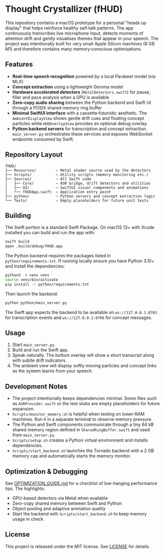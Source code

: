 # Thought Crystallizer (fHUD)

This repository contains a macOS prototype for a personal "heads up display" that helps reinforce healthy self‑talk patterns. The app continuously transcribes live microphone input, detects moments of attention drift and gently visualises themes that appear in your speech. The project was intentionally built for very small Apple Silicon machines (8 GB M1) and therefore contains many memory‑conscious optimisations.

## Features

- **Real‑time speech recognition** powered by a local Parakeet model (via MLX)
- **Concept extraction** using a lightweight Gemma model
- **Hardware accelerated detectors** (`MetalDetectors.swift`) for pause, filler and pace analysis when a GPU is available
- **Zero‑copy audio sharing** between the Python backend and Swift UI through a POSIX shared memory ring buffer
- **Minimal SwiftUI interface** with a cassette‑futuristic aesthetic. The `AmbientDisplayView` shows gentle drift cues and floating concept particles while `HUDOverlayView` provides an optional debug overlay.
- **Python backend servers** for transcription and concept extraction. `main_server.py` orchestrates these services and exposes WebSocket endpoints consumed by Swift.

## Repository Layout

```
fHUD/
├── Resources/         – Metal shader source used by the detectors
├── Scripts/           – Utility scripts (memory monitoring etc.)
├── Sources/           – All Swift code
│   ├── Core/          – ASR bridge, drift detectors and utilities
│   ├── UI/            – SwiftUI visual components and animations
│   └── fHUDApp.swift  – Application entry point
├── python/            – Python servers and concept extraction logic
└── Tests/             – Empty placeholders for future unit tests
```

## Building

The Swift portion is a standard Swift Package. On macOS 13+ with Xcode installed you can build and run the app with:

```bash
swift build
open .build/debug/fHUD.app
```

The Python backend requires the packages listed in `python/requirements.txt`. If running locally ensure you have Python 3.10+ and install the dependencies:

```bash
python3 -m venv venv
source venv/bin/activate
pip install -r python/requirements.txt
```

Then launch the backend:

```bash
python python/main_server.py
```

The Swift app expects the backend to be available on `ws://127.0.0.1:8765` for transcription events and `ws://127.0.0.1:8766` for concept messages.

## Usage

1. Start `main_server.py`.
2. Build and run the Swift app.
3. Speak naturally. The bottom overlay will show a short transcript along with subtle drift indicators.
4. The ambient view will display softly moving particles and concept links as the system learns from your speech.

## Development Notes

- The project intentionally keeps dependencies minimal. Some files such as `ASRProvider.swift` or the test stubs are empty placeholders for future expansion.
- `Scripts/monitor_memory.sh` is helpful when testing on lower‑RAM machines. Run it in a separate terminal to observe memory pressure.
- The Python and Swift components communicate through a tiny 64 kB shared memory region defined in `SharedRingBuffer.swift` and used from `main_server.py`.
- `Scripts/setup.sh` creates a Python virtual environment and installs dependencies.
- `Scripts/start_backend.sh` launches the Tornado backend with a 2 GB memory cap and automatically starts the memory monitor.

## Optimization & Debugging

See [OPTIMIZATION_GUIDE.md](OPTIMIZATION_GUIDE.md) for a checklist of low-hanging performance tips. The highlights:

- GPU-based detectors via Metal when available
- Zero-copy shared memory between Swift and Python
- Object pooling and adaptive animation quality
- Start the backend with `Scripts/start_backend.sh` to keep memory usage in check

## License

This project is released under the MIT license. See [LICENSE](LICENSE) for details.

